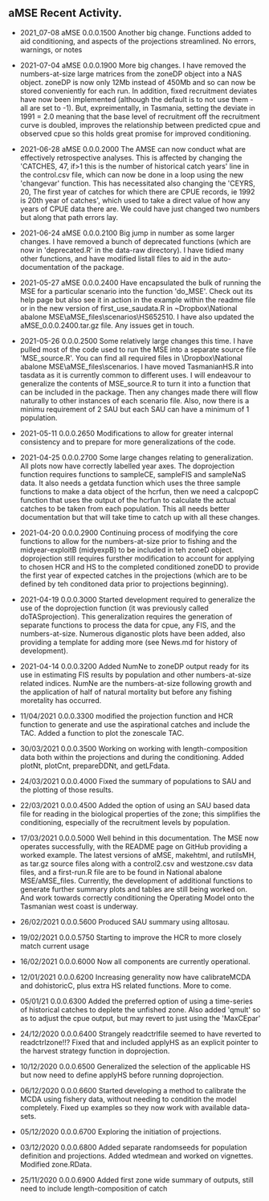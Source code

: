 ## aMSE Recent Activity.

* 2021_07-08 aMSE 0.0.0.1500 Another big change. Functions added to aid conditioning, and aspects of the projections streamlined.  No errors, warnings, or notes

* 2021-07-04 aMSE 0.0.0.1900 More big changes. I have removed the numbers-at-size large matrices from the zoneDP object into a NAS object. zoneDP is now only 12Mb instead of 450Mb and so can now be stored conveniently for each run. In addition, fixed recruitment deviates have now been implemented (although the default is to not use them - all are set to -1). But, expreimentally, in Tasmania, setting the deviate in 1991 = 2.0 meaning that the base level of recruitment off the recruitment curve is doubled, improves the relationship between predicted cpue and observed cpue so this holds great promise for improved conditioning.

* 2021-06-28 aMSE 0.0.0.2000 The AMSE can now conduct what are effectively retrospective analyses. This is affected by changing the 'CATCHES, 47, if>1 this is the number of historical catch years' line in the control.csv file, which can now be done in a loop using the new 'changevar' function. This has necessitated also changing the 'CEYRS, 20, The first year of catches for which there are CPUE records, ie 1992 is 20th year of catches', which used to take a direct value of how any years of CPUE data there are. We could have just changed two numbers but along that path errors lay.

* 2021-06-24 aMSE 0.0.0.2100 Big jump in number as some larger changes. I have removed a bunch of deprecated functions (which are now in 'deprecated.R' in the data-raw directory). I have tidied many other functions, and have modified listall files to aid in the auto-documentation of the package.

* 2021-05-27 aMSE 0.0.0.2400 Have encapsulated the bulk of running the MSE for a particular scenario into the function 'do_MSE'. Check out its help page but also see it in action in the example within the readme file or in the new version of first_use_saudata.R in ~Dropbox\National abalone MSE\aMSE_files\scenarios\HS652510. I have also updated the aMSE_0.0.0.2400.tar.gz file. Any issues get in touch. 

* 2021-05-26 0.0.0.2500 Some relatively large changes this time. I have pulled most of the code used to run the MSE into a separate source file 'MSE_source.R'. You can find all required files in  \Dropbox\National abalone MSE\aMSE_files\scenarios. I have moved TasmanianHS.R into tasdata as it is currently common to different uses. I will endeavour to generalize the contents of MSE_source.R to turn it into a function that can be included in the package. Then any changes made there will flow naturally to other instances of each scenario file. Also, now there is a minimu requirement of 2 SAU but each SAU can have a minimum of 1 population.

* 2021-05-11 0.0.0.2650 Modifications to allow for greater internal consistency and to prepare for more generalizations of the code.

* 2021-04-25 0.0.0.2700 Some large changes relating to generalization. All plots now have correctly labelled year axes. The doprojection function requires functions to sampleCE, sampleFIS and sampleNaS data. It also needs a getdata function which uses the three sample functions to make a data object of the hcrfun, then we need a calcpopC function that uses the output of the hcrfun to calculate the actual catches to be taken from each population. This all needs better documentation but that will take time to catch up with all these changes.

* 2021-04-20 0.0.0.2900 Continuing process of modifying the core functions to allow for the numbers-at-size prior to fishing and the midyear-exploitB (midyexpB) to be included in teh zoneD object. doprojection still requires fursther modification to account for applying to chosen HCR and HS to the completed conditioned zoneDD to provide the first year of expected catches in the projections (which are to be defined by teh conditoned data prior to projections beginning).

* 2021-04-19 0.0.0.3000 Started development required to generalize the use of the doprojection function (it was previously called doTASprojection). This generalization requires the generation of separate functions to process the data for cpue, any FIS, and the numbers-at-size. Numerous diganostic plots have been added, also providing a template for adding more  (see News.md for history of development).

* 2021-04-14 0.0.0.3200 Added NumNe to zoneDP output ready for its use in estimating FIS results by population and other numbers-at-size related indices. NumNe are the numbers-at-size following growth and the application of half of natural mortality but before any fishing moretality has occurred. 

* 11/04/2021 0.0.0.3300 modified the projection function and HCR function to generate and use the aspirational catches and include the TAC. Added a function to plot the zonescale TAC.

* 30/03/2021 0.0.0.3500 Working on working with length-composition data both within the projections and during the conditioning. Added plotNt, plotCnt, prepareDDNt, and getLFdata.

* 24/03/2021 0.0.0.4000 Fixed the summary of populations to SAU and the plotting of those results.

* 22/03/2021 0.0.0.4500 Added the option of using an SAU based data file for reading in the biological properties of the zone; this simplifies the conditioning, especially of the recruitment levels by population.

* 17/03/2021 0.0.0.5000 Well behind in this documentation. The MSE now operates successfully, with the README page on GitHub providing a worked example. The latest versions of aMSE, makehtml, and rutilsMH, as tar.gz source files along with a control2.csv and westzone.csv data files, and a first-run.R file are to be found in National abalone MSE/aMSE_files. Currently, the development of additional functions to generate further summary plots and tables are still being worked on. And work towards correctly conditioning the Operating Model onto the Tasmanian west coast is underway.

* 26/02/2021 0.0.0.5600 Produced SAU summary using alltosau. 

* 19/02/2021 0.0.0.5750 Starting to improve the HCR to more closely match current usage

* 16/02/2021 0.0.0.6000 Now all components are currently operational.

* 12/01/2021 0.0.0.6200 Increasing generality now have calibrateMCDA and dohistoricC, plus extra HS related functions. More to come.

* 05/01/21 0.0.0.6300 Added the preferred option of using a time-series of historical catches to deplete the unfished zone. Also added 'qmult' so as to adjust the cpue output, but may revert to just using the 'MaxCEpar'

* 24/12/2020 0.0.0.6400 Strangely readctrlfile seemed to have reverted to readctrlzone!!? Fixed that and included applyHS as an explicit pointer to the harvest strategy function in doprojection.

* 10/12/2020 0.0.0.6500 Generalized the selection of the applicable HS but now need to define applyHS before running doprojection.

* 06/12/2020 0.0.0.6600 Started developing a method to calibrate the MCDA using fishery data, without needing to condition the model completely. Fixed up examples so they now work with available data-sets.

* 05/12/2020 0.0.0.6700 Exploring the initiation of projections.

* 03/12/2020 0.0.0.6800 Added separate randomseeds for population definition and projections. Added wtedmean and worked on vignettes. Modified zone.RData.

* 25/11/2020 0.0.0.6900 Added first zone wide summary of outputs, still need to include length-composition of catch

